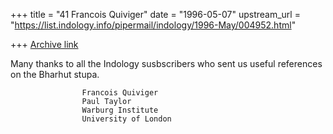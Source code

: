 +++
title = "41 Francois Quiviger"
date = "1996-05-07"
upstream_url = "https://list.indology.info/pipermail/indology/1996-May/004952.html"

+++
[Archive link](https://list.indology.info/pipermail/indology/1996-May/004952.html)




Many thanks to all the Indology susbscribers who sent us useful references 
on the Bharhut stupa.



					Francois Quiviger
					Paul Taylor
					Warburg Institute
					University of London





